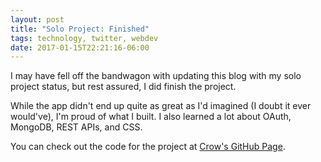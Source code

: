 ```yaml
---
layout: post
title: "Solo Project: Finished"
tags: technology, twitter, webdev
date: 2017-01-15T22:21:16-06:00
---
```


I may have fell off the bandwagon with updating this blog with my solo project status, but rest assured, I did finish the project.

While the app didn't end up quite as great as I'd imagined (I doubt it ever would've), I'm proud of what I built. I also learned a lot about OAuth, MongoDB, REST APIs, and CSS.

You can check out the code for the project at [Crow's GitHub Page][1].

[1]: https://github.com/hisaac/Crow
